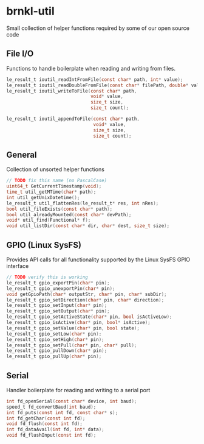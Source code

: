 # brnkl-util

Small collection of helper functions required by some of our open source code

## File I/O

Functions to handle boilerplate when reading and writing from files.

```c
le_result_t ioutil_readIntFromFile(const char* path, int* value);
le_result_t ioutil_readDoubleFromFile(const char* filePath, double* value);
le_result_t ioutil_writeToFile(const char* path,
                               void* value,
                               size_t size,
                               size_t count);

le_result_t ioutil_appendToFile(const char* path,
                                void* value,
                                size_t size,
                                size_t count);

```

## General

Collection of unsorted helper functions

```c
// TODO fix this name (no PascalCase)
uint64_t GetCurrentTimestamp(void);
time_t util_getMTime(char* path);
int util_getUnixDatetime();
le_result_t util_flattenRes(le_result_t* res, int nRes);
bool util_fileExists(const char* path);
bool util_alreadyMounted(const char* devPath);
void* util_find(Functional* f);
void util_listDir(const char* dir, char* dest, size_t size);
```

## GPIO (Linux SysFS)

Provides API calls for all functionality supported by the Linux SysFS GPIO interface

```c
// TODO verify this is working
le_result_t gpio_exportPin(char* pin);
le_result_t gpio_unexportPin(char* pin);
void getGpioPath(char* outputStr, char* pin, char* subDir);
le_result_t gpio_setDirection(char* pin, char* direction);
le_result_t gpio_setInput(char* pin);
le_result_t gpio_setOutput(char* pin);
le_result_t gpio_setActiveState(char* pin, bool isActiveLow);
le_result_t gpio_isActive(char* pin, bool* isActive);
le_result_t gpio_setValue(char* pin, bool state);
le_result_t gpio_setLow(char* pin);
le_result_t gpio_setHigh(char* pin);
le_result_t gpio_setPull(char* pin, char* pull);
le_result_t gpio_pullDown(char* pin);
le_result_t gpio_pullUp(char* pin);
```

## Serial

Handler boilerplate for reading and writing to a serial port

```c
int fd_openSerial(const char* device, int baud);
speed_t fd_convertBaud(int baud);
int fd_puts(const int fd, const char* s);
int fd_getChar(const int fd);
void fd_flush(const int fd);
int fd_dataAvail(int fd, int* data);
void fd_flushInput(const int fd);
```
